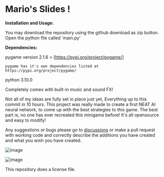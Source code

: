 # Mario's Slides !

**Installation and Usage:**

You may download the repository using the github download as zip button.
Open the python file called 'main.py'

**Dependencies:**


  pygame version 2.1.6 > [https://pypi.org/project/pygame/]

  
    pygame has it's own dependencies listed at https://pypi.org/project/pygame/
  python 3.10.0

Completely comes with built-in music and sound FX!

Not all of my ideas are fully set in place just yet, Everything up to this commit in 10 hours.
This project was really made to create a first NEAT AI neural network, to come up with the best strategies to this game.
The best part is, no one has ever recreated this minigame before! It's all opensource and easy to modify!

Any suggestions or bugs please go to [discussions](https://github.com/beak2825/MarioPipeSlideGame/discussions) or make a pull request with working code and correctly describe the additions you have created and what you wish you have created.


![image](https://github.com/user-attachments/assets/7f806749-39d4-4170-b0d1-71af1c8d617d)

![image](https://github.com/user-attachments/assets/86c4e485-4b67-48a4-8345-47f0a64c4ce1)

This repository does a license file.
